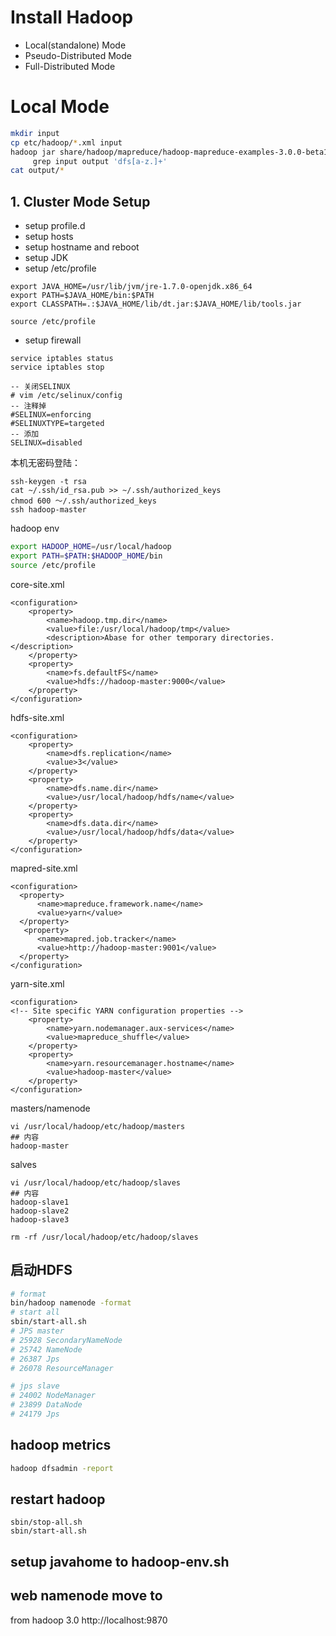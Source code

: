 # Install Hadoop

- Local(standalone) Mode
- Pseudo-Distributed Mode
- Full-Distributed Mode

# Local Mode

```sh
mkdir input
cp etc/hadoop/*.xml input
hadoop jar share/hadoop/mapreduce/hadoop-mapreduce-examples-3.0.0-beta1.jar \
     grep input output 'dfs[a-z.]+'
cat output/*
```

## 1. Cluster Mode Setup

- setup profile.d
- setup hosts
- setup hostname and reboot
- setup JDK
- setup /etc/profile

```shell
export JAVA_HOME=/usr/lib/jvm/jre-1.7.0-openjdk.x86_64
export PATH=$JAVA_HOME/bin:$PATH
export CLASSPATH=.:$JAVA_HOME/lib/dt.jar:$JAVA_HOME/lib/tools.jar
```

```shell
source /etc/profile
```

- setup firewall
```shell
service iptables status
service iptables stop
```
```
-- 关闭SELINUX
# vim /etc/selinux/config
-- 注释掉
#SELINUX=enforcing
#SELINUXTYPE=targeted
-- 添加
SELINUX=disabled
```

本机无密码登陆：

```
ssh-keygen -t rsa
cat ~/.ssh/id_rsa.pub >> ~/.ssh/authorized_keys
chmod 600 ～/.ssh/authorized_keys
ssh hadoop-master
```

hadoop env

```sh
export HADOOP_HOME=/usr/local/hadoop
export PATH=$PATH:$HADOOP_HOME/bin 
source /etc/profile
```

core-site.xml

```
<configuration>
    <property>
        <name>hadoop.tmp.dir</name>
        <value>file:/usr/local/hadoop/tmp</value>
        <description>Abase for other temporary directories.</description>
    </property>
    <property>
        <name>fs.defaultFS</name>
        <value>hdfs://hadoop-master:9000</value>
    </property>
</configuration>
```

hdfs-site.xml
```
<configuration>
    <property>
        <name>dfs.replication</name>
        <value>3</value>
    </property>
    <property>
        <name>dfs.name.dir</name>
        <value>/usr/local/hadoop/hdfs/name</value>
    </property>
    <property>
        <name>dfs.data.dir</name>
        <value>/usr/local/hadoop/hdfs/data</value>
    </property>
</configuration>
```

mapred-site.xml

```
<configuration>
  <property>
      <name>mapreduce.framework.name</name>
      <value>yarn</value>
  </property>
   <property>
      <name>mapred.job.tracker</name>
      <value>http://hadoop-master:9001</value>
  </property>
</configuration>
```

yarn-site.xml
```
<configuration>
<!-- Site specific YARN configuration properties -->
    <property>
        <name>yarn.nodemanager.aux-services</name>
        <value>mapreduce_shuffle</value>
    </property>
    <property>
        <name>yarn.resourcemanager.hostname</name>
        <value>hadoop-master</value>
    </property>
</configuration>
```

masters/namenode

```
vi /usr/local/hadoop/etc/hadoop/masters
## 内容
hadoop-master
```
salves
```
vi /usr/local/hadoop/etc/hadoop/slaves
## 内容
hadoop-slave1
hadoop-slave2
hadoop-slave3
```

```
rm -rf /usr/local/hadoop/etc/hadoop/slaves
```

## 启动HDFS

```sh
# format
bin/hadoop namenode -format
# start all
sbin/start-all.sh
# JPS master
# 25928 SecondaryNameNode
# 25742 NameNode
# 26387 Jps
# 26078 ResourceManager

# jps slave
# 24002 NodeManager
# 23899 DataNode
# 24179 Jps
```

## hadoop metrics

```sh
hadoop dfsadmin -report
```

## restart hadoop

```
sbin/stop-all.sh
sbin/start-all.sh
```

## setup javahome to hadoop-env.sh



## web namenode move to 
from hadoop 3.0
http://localhost:9870


